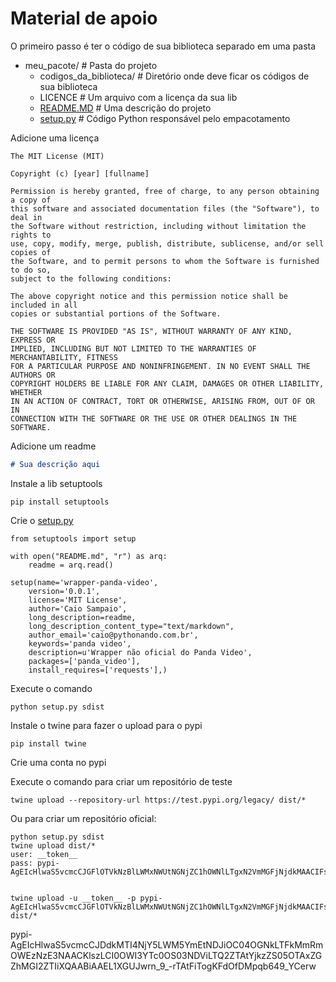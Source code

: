 # Material de apoio

O primeiro passo é ter o código de sua biblioteca separado em uma pasta

  

*   meu\_pacote/ # Pasta do projeto
    *   codigos\_da\_biblioteca/ # Diretório onde deve ficar os códigos de sua biblioteca
    *   LICENCE # Um arquivo com a licença da sua lib
    *   [README.MD](http://README.MD) # Uma descrição do projeto
    *   [setup.py](http://setup.py) # Código Python responsável pelo empacotamento

  

Adicione uma licença

```plain
The MIT License (MIT)

Copyright (c) [year] [fullname]

Permission is hereby granted, free of charge, to any person obtaining a copy of
this software and associated documentation files (the "Software"), to deal in
the Software without restriction, including without limitation the rights to
use, copy, modify, merge, publish, distribute, sublicense, and/or sell copies of
the Software, and to permit persons to whom the Software is furnished to do so,
subject to the following conditions:

The above copyright notice and this permission notice shall be included in all
copies or substantial portions of the Software.

THE SOFTWARE IS PROVIDED "AS IS", WITHOUT WARRANTY OF ANY KIND, EXPRESS OR
IMPLIED, INCLUDING BUT NOT LIMITED TO THE WARRANTIES OF MERCHANTABILITY, FITNESS
FOR A PARTICULAR PURPOSE AND NONINFRINGEMENT. IN NO EVENT SHALL THE AUTHORS OR
COPYRIGHT HOLDERS BE LIABLE FOR ANY CLAIM, DAMAGES OR OTHER LIABILITY, WHETHER
IN AN ACTION OF CONTRACT, TORT OR OTHERWISE, ARISING FROM, OUT OF OR IN
CONNECTION WITH THE SOFTWARE OR THE USE OR OTHER DEALINGS IN THE SOFTWARE.
```

  

Adicione um readme

```markdown
# Sua descrição aqui
```

  

Instale a lib setuptools

```plain
pip install setuptools
```

  

Crie o [setup.py](http://setup.py)

```plain
from setuptools import setup

with open("README.md", "r") as arq:
    readme = arq.read()

setup(name='wrapper-panda-video',
    version='0.0.1',
    license='MIT License',
    author='Caio Sampaio',
    long_description=readme,
    long_description_content_type="text/markdown",
    author_email='caio@pythonando.com.br',
    keywords='panda video',
    description=u'Wrapper não oficial do Panda Video',
    packages=['panda_video'],
    install_requires=['requests'],)
```

  

Execute o comando

```plain
python setup.py sdist
```

  

Instale o twine para fazer o upload para o pypi

```plain
pip install twine
```

  

Crie uma conta no pypi

  

Execute o comando para criar um repositório de teste

```plain
twine upload --repository-url https://test.pypi.org/legacy/ dist/*
```

  

Ou para criar um repositório oficial:

```plain
python setup.py sdist
twine upload dist/*
user: __token__
pass: pypi-AgEIcHlwaS5vcmcCJGFlOTVkNzBlLWMxNWUtNGNjZC1hOWNlLTgxN2VmMGFjNjdkMAACIFsxLFsicGxhdGFmb3JtYS1hdXRvbWF4aWEtYXBpIl1dAAIsWzIsWyI3ODRkZmYyMC0xNDZhLTQ2NTUtOTc5NS1lY2VjMWQ0NzdlMzciXV0AAAYgnBxcB19knvKwInyqNWKH7agUZ_kJQWZ1gc7MpP26OKo


twine upload -u __token__ -p pypi-AgEIcHlwaS5vcmcCJGFlOTVkNzBlLWMxNWUtNGNjZC1hOWNlLTgxN2VmMGFjNjdkMAACIFsxLFsicGxhdGFmb3JtYS1hdXRvbWF4aWEtYXBpIl1dAAIsWzIsWyI3ODRkZmYyMC0xNDZhLTQ2NTUtOTc5NS1lY2VjMWQ0NzdlMzciXV0AAAYgnBxcB19knvKwInyqNWKH7agUZ_kJQWZ1gc7MpP26OKo dist/*
```
pypi-AgEIcHlwaS5vcmcCJDdkMTI4NjY5LWM5YmEtNDJiOC04OGNkLTFkMmRmOWEzNzE3NAACKlszLCI0OWI3YTc0OS03NDViLTQ2ZTAtYjkzZS05OTAxZGZhMGI2ZTIiXQAABiAAEL1XGUJwrn_9_-rTAtFiTogKFdOfDMpqb649_YCerw